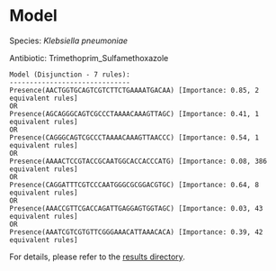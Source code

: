 
# Model

Species: *Klebsiella pneumoniae*

Antibiotic: Trimethoprim_Sulfamethoxazole

```
Model (Disjunction - 7 rules):
------------------------------
Presence(AACTGGTGCAGTCGTCTTCTGAAAATGACAA) [Importance: 0.85, 2 equivalent rules]
OR
Presence(AGCAGGGCAGTCGCCCTAAAACAAAGTTAGC) [Importance: 0.41, 1 equivalent rules]
OR
Presence(CAGGGCAGTCGCCCTAAAACAAAGTTAACCC) [Importance: 0.54, 1 equivalent rules]
OR
Presence(AAAACTCCGTACCGCAATGGCACCACCCATG) [Importance: 0.08, 386 equivalent rules]
OR
Presence(CAGGATTTCGTCCCAATGGGCGCGGACGTGC) [Importance: 0.64, 8 equivalent rules]
OR
Presence(AAACCGTTCGACCAGATTGAGGAGTGGTAGC) [Importance: 0.03, 43 equivalent rules]
OR
Presence(AAATCGTCGTGTTCGGGAAACATTAAACACA) [Importance: 0.39, 42 equivalent rules]

```

For details, please refer to the [results directory](../../../../../results/scm_b/klebsiella%20pneumoniae/trimethoprim_sulfamethoxazole/repeat_10/).

